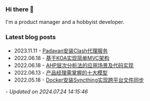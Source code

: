 ### Hi there 👋
I'm a product manager and a hobbyist developer.

### Latest blog posts
- 2023.11.11 - [Padavan安装Clash代理服务](https://blog.yangfei.site/tech/padavan-clash.html)    
- 2022.06.18 - [基于KOA实现简单MVC架构](https://blog.yangfei.site/tech/41.html)    
- 2022.06.18 - [AHP层次分析法的应用场景及代码实现](https://blog.yangfei.site/tech/ahp.html)    
- 2022.06.13 - [产品经理需掌握的十大模型](https://blog.yangfei.site/ued/pm-model.html)    
- 2022.05.18 - [Docker安装Syncthing实现跨平台文件同步](https://blog.yangfei.site/tech/syncthing.html)    
 
*- Updated on 2024.07.24 14:15:46*
